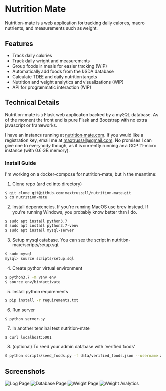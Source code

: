 # Nutrition Mate

Nutrition-mate is a web application for tracking daily calories, macro nutrients, and measurements such as weight.

## Features

- Track daily calories
- Track daily weight and measurements
- Group foods in meals for easier tracking (WIP)
- Automatically add foods from the USDA database
- Calculate TDEE and daily nutrition targets
- Nutrition and weight analytics and visualizations (WIP)
- API for programmatic interaction (WIP)

## Technical Details

Nutrition-mate is a Flask web application backed by a mySQL database. As of the moment the front end is pure Flask and Bootstrap with no extra javascript or frameworks.

I have an instance running at [nutrition-mate.com](https://nutrition-mate.com). If you would like a registration key, email me at maxtrussell@gmail.com. No promises I can give one to everybody though, as it is currently running an a GCP f1-micro instance (with 0.6 GB memory).

### Install Guide

I'm working on a docker-compose for nutrition-mate, but in the meantime:

1. Clone repo (and cd into directory)

```bash
$ git clone git@github.com:maxtrussell/nutrition-mate.git
$ cd nutrition-mate
```

2. Install dependencies. If you're running MacOS use brew instead. If you're running Windows, you probably know better than I do.

```bash
$ sudo apt install python3.7
$ sudo apt install python3.7-venv
$ sudo apt install mysql-server
```

3. Setup mysql database. You can see the script in nutrition-mate/scripts/setup.sql.

```bash
$ sudo mysql
mysql> source scripts/setup.sql
```

4. Create python virtual environment

```bash
$ python3.7 -m venv env
$ source env/bin/activate
```

5. Install python requirements

```bash
$ pip install -r requirements.txt
```

6. Run server

```bash
$ python server.py
```

7. In another terminal test nutrition-mate

```bash
$ curl localhost:5001
```

8. (optional) To seed your admin database with 'verified foods'

```bash
$ python scripts/seed_foods.py -f data/verified_foods.json --username admin --endpoint localhost:5000/food
```

## Screenshots

![Log Page](https://storage.googleapis.com/nm-screenshots/nm-log.png "Log Page")
![Database Page](https://storage.googleapis.com/nm-screenshots/nm-db.png "Database Page")
![Weight Page](https://storage.googleapis.com/nm-screenshots/nm-weight.png "Weight Page")
![Weight Analytics](https://storage.googleapis.com/nm-screenshots/nm-weight-analytics.png "Weight Analytics")

